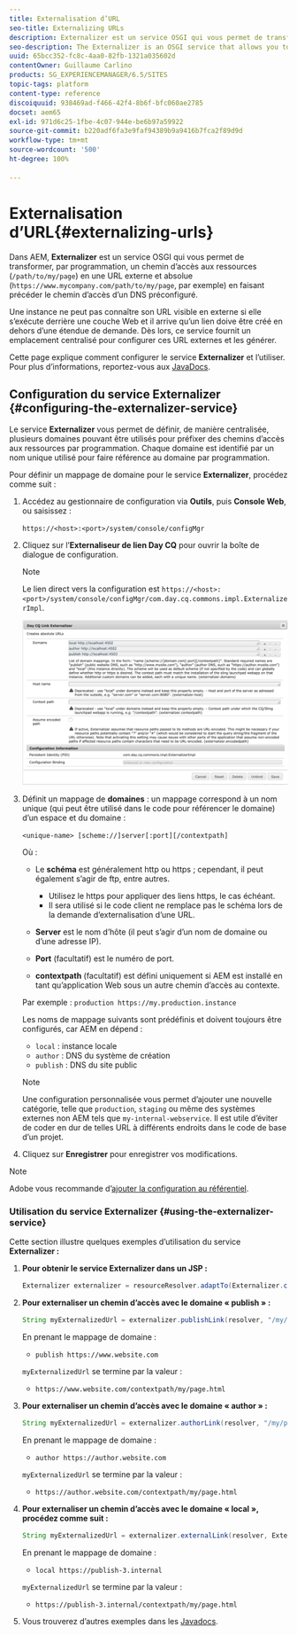 ```yaml
---
title: Externalisation d’URL
seo-title: Externalizing URLs
description: Externalizer est un service OSGI qui vous permet de transformer, par programmation, un chemin d’accès aux ressources en une URL externe et absolue.
seo-description: The Externalizer is an OSGI service that allows you to programmatically transform a resource path into an external and absolute URL
uuid: 65bcc352-fc8c-4aa0-82fb-1321a035602d
contentOwner: Guillaume Carlino
products: SG_EXPERIENCEMANAGER/6.5/SITES
topic-tags: platform
content-type: reference
discoiquuid: 938469ad-f466-42f4-8b6f-bfc060ae2785
docset: aem65
exl-id: 971d6c25-1fbe-4c07-944e-be6b97a59922
source-git-commit: b220adf6fa3e9faf94389b9a9416b7fca2f89d9d
workflow-type: tm+mt
source-wordcount: '500'
ht-degree: 100%

---
```


# Externalisation d’URL{#externalizing-urls}

Dans AEM, **Externalizer** est un service OSGI qui vous permet de transformer, par programmation, un chemin d’accès aux ressources (`/path/to/my/page`) en une URL externe et absolue (`https://www.mycompany.com/path/to/my/page`, par exemple) en faisant précéder le chemin d’accès d’un DNS préconfiguré.

Une instance ne peut pas connaître son URL visible en externe si elle s’exécute derrière une couche Web et il arrive qu’un lien doive être créé en dehors d’une étendue de demande. Dès lors, ce service fournit un emplacement centralisé pour configurer ces URL externes et les générer.

Cette page explique comment configurer le service **Externalizer** et l’utiliser. Pour plus d’informations, reportez-vous aux [JavaDocs](https://helpx.adobe.com/experience-manager/6-5/sites/developing/using/reference-materials/javadoc/com/day/cq/commons/Externalizer.html).

## Configuration du service Externalizer {#configuring-the-externalizer-service}

Le service **Externalizer** vous permet de définir, de manière centralisée, plusieurs domaines pouvant être utilisés pour préfixer des chemins d’accès aux ressources par programmation. Chaque domaine est identifié par un nom unique utilisé pour faire référence au domaine par programmation.

Pour définir un mappage de domaine pour le service **Externalizer**, procédez comme suit :

1. Accédez au gestionnaire de configuration via **Outils**, puis **Console Web**, ou saisissez :

   `https://<host>:<port>/system/console/configMgr`

1. Cliquez sur l’**Externaliseur de lien Day CQ** pour ouvrir la boîte de dialogue de configuration.

   >[!NOTE]
   >
   >Le lien direct vers la configuration est `https://<host>:<port>/system/console/configMgr/com.day.cq.commons.impl.ExternalizerImpl`.

   ![aem-externalizer-01](assets/aem-externalizer-01.png)

1. Définit un mappage de **domaines** : un mappage correspond à un nom unique (qui peut être utilisé dans le code pour référencer le domaine) d’un espace et du domaine :

   `<unique-name> [scheme://]server[:port][/contextpath]`

   Où :

   * Le **schéma** est généralement http ou https ; cependant, il peut également s’agir de ftp, entre autres.

      * Utilisez le https pour appliquer des liens https, le cas échéant.
      * Il sera utilisé si le code client ne remplace pas le schéma lors de la demande d’externalisation d’une URL.
   * **Server** est le nom d’hôte (il peut s’agir d’un nom de domaine ou d’une adresse IP).
   * **Port** (facultatif) est le numéro de port.
   * **contextpath** (facultatif) est défini uniquement si AEM est installé en tant qu’application Web sous un autre chemin d’accès au contexte.

   Par exemple : `production https://my.production.instance`

   Les noms de mappage suivants sont prédéfinis et doivent toujours être configurés, car AEM en dépend :

   * `local` : instance locale
   * `author` : DNS du système de création
   * `publish` : DNS du site public

   >[!NOTE]
   >
   >Une configuration personnalisée vous permet d’ajouter une nouvelle catégorie, telle que `production`, `staging` ou même des systèmes externes non AEM tels que `my-internal-webservice`. Il est utile d’éviter de coder en dur de telles URL à différents endroits dans le code de base d’un projet.

1. Cliquez sur **Enregistrer** pour enregistrer vos modifications.

>[!NOTE]
>
>Adobe vous recommande d’[ajouter la configuration au référentiel](/help/sites-deploying/configuring.md#addinganewconfigurationtotherepository).

### Utilisation du service Externalizer {#using-the-externalizer-service}

Cette section illustre quelques exemples d’utilisation du service **Externalizer :**

1. **Pour obtenir le service Externalizer dans un JSP :**

   ```java
   Externalizer externalizer = resourceResolver.adaptTo(Externalizer.class);
   ```

1. **Pour externaliser un chemin d’accès avec le domaine « publish » :**

   ```java
   String myExternalizedUrl = externalizer.publishLink(resolver, "/my/page") + ".html";
   ```

   En prenant le mappage de domaine :

   * `publish https://www.website.com`

   `myExternalizedUrl` se termine par la valeur :

   * `https://www.website.com/contextpath/my/page.html`


1. **Pour externaliser un chemin d’accès avec le domaine « author » :**

   ```java
   String myExternalizedUrl = externalizer.authorLink(resolver, "/my/page") + ".html";
   ```

   En prenant le mappage de domaine :

   * `author https://author.website.com`

   `myExternalizedUrl` se termine par la valeur :

   * `https://author.website.com/contextpath/my/page.html`


1. **Pour externaliser un chemin d’accès avec le domaine « local », procédez comme suit :**

   ```java
   String myExternalizedUrl = externalizer.externalLink(resolver, Externalizer.LOCAL, "/my/page") + ".html";
   ```

   En prenant le mappage de domaine :

   * `local https://publish-3.internal`

   `myExternalizedUrl` se termine par la valeur :

   * `https://publish-3.internal/contextpath/my/page.html`


1. Vous trouverez d’autres exemples dans les [Javadocs](https://helpx.adobe.com/experience-manager/6-5/sites/developing/using/reference-materials/javadoc/com/day/cq/commons/Externalizer.html).
